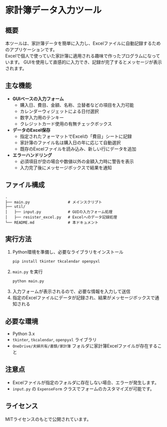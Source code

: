 # 家計簿データ入力ツール

## 概要
本ツールは、家計簿データを簡単に入力し、Excelファイルに自動記録するためのアプリケーションです。  
Excelで個人で使っていた家計簿に適用される趣味で作ったプログラムになっています。
GUIを使用して直感的に入力でき、記録が完了するとメッセージが表示されます。

## 主な機能
- **GUIベースの入力フォーム**
  - 購入日、費目、金額、名称、立替者などの項目を入力可能
  - カレンダーウィジェットによる日付選択
  - 数字入力用のテンキー
  - クレジットカード使用の有無チェックボックス
- **データのExcel保存**
  - 指定されたフォーマットでExcelの「費目」シートに記録
  - 家計簿のファイル名は購入日の年に応じて自動選択
  - 既存のExcelファイルを読み込み、新しい行にデータを追加
- **エラーハンドリング**
  - 必須項目が空の場合や数値以外の金額入力時に警告を表示
  - 入力完了後にメッセージボックスで結果を通知

## ファイル構成
```
.
├── main.py                 # メインスクリプト
├── util/
│   ├── input.py            # GUIの入力フォーム処理
│   ├── resister_excel.py   # Excelへのデータ記録処理
└── README.md               # 本ドキュメント
```

## 実行方法
1. Python環境を準備し、必要なライブラリをインストール
   ```bash
   pip install tkinter tkcalendar openpyxl
   ```
2. `main.py` を実行
   ```bash
   python main.py
   ```
3. 入力フォームが表示されるので、必要な情報を入力して送信
4. 指定のExcelファイルにデータが記録され、結果がメッセージボックスで通知される

## 必要な環境
- Python 3.x
- `tkinter`, `tkcalendar`, `openpyxl` ライブラリ
- `OneDrive/夫婦共有/書類/家計簿` フォルダに家計簿Excelファイルが存在すること

## 注意点
- Excelファイルが指定のフォルダに存在しない場合、エラーが発生します。
- `input.py` の `ExpenseForm` クラスでフォームのカスタマイズが可能です。

## ライセンス
MITライセンスのもとで公開されています。
